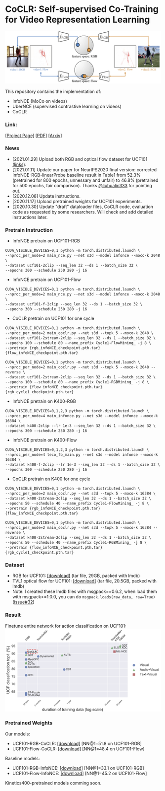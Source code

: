 # CoCLR: Self-supervised Co-Training for Video Representation Learning

![arch](asset/teaser.png)

This repository contains the implementation of:

* InfoNCE (MoCo on videos)
* UberNCE (supervised contrastive learning on videos)
* CoCLR

### Link: 

[[Project Page]](http://www.robots.ox.ac.uk/~vgg/research/CoCLR/)
[[PDF]](http://www.robots.ox.ac.uk/~vgg/publications/2020/Han20b/han20b.pdf)
[[Arxiv]](https://arxiv.org/abs/2010.09709)

### News
* [2021.01.29] Upload both RGB and optical flow dataset for UCF101 [(links)](#dataset). 
* [2021.01.11] Update our paper for NeurIPS2020 final version: corrected InfoNCE-RGB-linearProbe baseline result in Table1 from 52.3% (pretrained for 800 epochs, unnessary and unfair) to 46.8% (pretrained for 500 epochs, fair comparison). Thanks [@liuhualin333](https://github.com/liuhualin333) for pointing out.
* [2020.12.08] Update instructions.
* [2020.11.17] Upload pretrained weights for UCF101 experiments.
* [2020.10.30] Update "draft" dataloader files, CoCLR code, evaluation code as requested by some researchers. Will check and add detailed instructions later.

### Pretrain Instruction

* InfoNCE pretrain on UCF101-RGB
```
CUDA_VISIBLE_DEVICES=0,1 python -m torch.distributed.launch \
--nproc_per_node=2 main_nce.py --net s3d --model infonce --moco-k 2048 \
--dataset ucf101-2clip --seq_len 32 --ds 1 --batch_size 32 \
--epochs 300 --schedule 250 280 -j 16
```

* InfoNCE pretrain on UCF101-Flow
```
CUDA_VISIBLE_DEVICES=0,1 python -m torch.distributed.launch \
--nproc_per_node=2 main_nce.py --net s3d --model infonce --moco-k 2048 \
--dataset ucf101-f-2clip --seq_len 32 --ds 1 --batch_size 32 \
--epochs 300 --schedule 250 280 -j 16
```

* CoCLR pretrain on UCF101 for one cycle
```
CUDA_VISIBLE_DEVICES=0,1 python -m torch.distributed.launch \
--nproc_per_node=2 main_coclr.py --net s3d --topk 5 --moco-k 2048 \
--dataset ucf101-2stream-2clip --seq_len 32 --ds 1 --batch_size 32 \
--epochs 100 --schedule 80 --name_prefix Cycle1-FlowMining_ -j 8 \
--pretrain {rgb_infoNCE_checkpoint.pth.tar} {flow_infoNCE_checkpoint.pth.tar}
```
```
CUDA_VISIBLE_DEVICES=0,1 python -m torch.distributed.launch \
--nproc_per_node=2 main_coclr.py --net s3d --topk 5 --moco-k 2048 --reverse \
--dataset ucf101-2stream-2clip --seq_len 32 --ds 1 --batch_size 32 \
--epochs 100 --schedule 80 --name_prefix Cycle1-RGBMining_ -j 8 \
--pretrain {flow_infoNCE_checkpoint.pth.tar} {rgb_cycle1_checkpoint.pth.tar} 
```

* InfoNCE pretrain on K400-RGB
```
CUDA_VISIBLE_DEVICES=0,1,2,3 python -m torch.distributed.launch \
--nproc_per_node=4 main_infonce.py --net s3d --model infonce --moco-k 16384 \
--dataset k400-2clip --lr 1e-3 --seq_len 32 --ds 1 --batch_size 32 \
--epochs 300 --schedule 250 280 -j 16
```

* InfoNCE pretrain on K400-Flow
```
CUDA_VISIBLE_DEVICES=0,1,2,3 python -m torch.distributed.launch \
--nproc_per_node=4 teco_fb_main.py --net s3d --model infonce --moco-k 16384 \
--dataset k400-f-2clip --lr 1e-3 --seq_len 32 --ds 1 --batch_size 32 \
--epochs 300 --schedule 250 280 -j 16
```

* CoCLR pretrain on K400 for one cycle
```
CUDA_VISIBLE_DEVICES=0,1 python -m torch.distributed.launch \
--nproc_per_node=2 main_coclr.py --net s3d --topk 5 --moco-k 16384 \
--dataset k400-2stream-2clip --seq_len 32 --ds 1 --batch_size 32 \
--epochs 50 --schedule 40 --name_prefix Cycle1-FlowMining_ -j 8 \
--pretrain {rgb_infoNCE_checkpoint.pth.tar} {flow_infoNCE_checkpoint.pth.tar}
```
```
CUDA_VISIBLE_DEVICES=0,1 python -m torch.distributed.launch \
--nproc_per_node=2 main_coclr.py --net s3d --topk 5 --moco-k 16384 --reverse \
--dataset k400-2stream-2clip --seq_len 32 --ds 1 --batch_size 32 \
--epochs 50 --schedule 40 --name_prefix Cycle1-RGBMining_ -j 8 \
--pretrain {flow_infoNCE_checkpoint.pth.tar} {rgb_cycle1_checkpoint.pth.tar} 
```

### Dataset
* RGB for UCF101: [[download]](http://thor.robots.ox.ac.uk/~vgg/data/CoCLR/ucf101_rgb_lmdb.tar) (tar file, 29GB, packed with lmdb)
* TVL1 optical flow for UCF101: [[download]](http://thor.robots.ox.ac.uk/~vgg/data/CoCLR/ucf101_flow_lmdb.tar) (tar file, 20.5GB, packed with lmdb)
* Note: I created these lmdb files with msgpack==0.6.2, when load them with msgpack>=1.0.0, you can do `msgpack.loads(raw_data, raw=True)`([issue#32](https://github.com/TengdaHan/CoCLR/issues/32))

### Result
Finetune entire network for action classification on UCF101:
![arch](asset/coclr-finetune.png)

### Pretrained Weights

Our models:
* UCF101-RGB-CoCLR: [[download]](http://www.robots.ox.ac.uk/~htd/coclr/CoCLR-ucf101-rgb-128-s3d-ep182.tar) [NN@1=51.8 on UCF101-RGB]
* UCF101-Flow-CoCLR: [[download]](http://www.robots.ox.ac.uk/~htd/coclr/CoCLR-ucf101-flow-128-s3d-epoch109.pth.tar) [NN@1=48.4 on UCF101-Flow]

Baseline models:
* UCF101-RGB-InfoNCE: [[download]](http://www.robots.ox.ac.uk/~htd/coclr/InfoNCE-ucf101-rgb-128-s3d-ep399.pth.tar) [NN@1=33.1 on UCF101-RGB]
* UCF101-Flow-InfoNCE: [[download]](http://www.robots.ox.ac.uk/~htd/coclr/InfoNCE-ucf101-f-128-s3d-ep396.pth.tar) [NN@1=45.2 on UCF101-Flow]

Kinetics400-pretrained models comming soon. 
